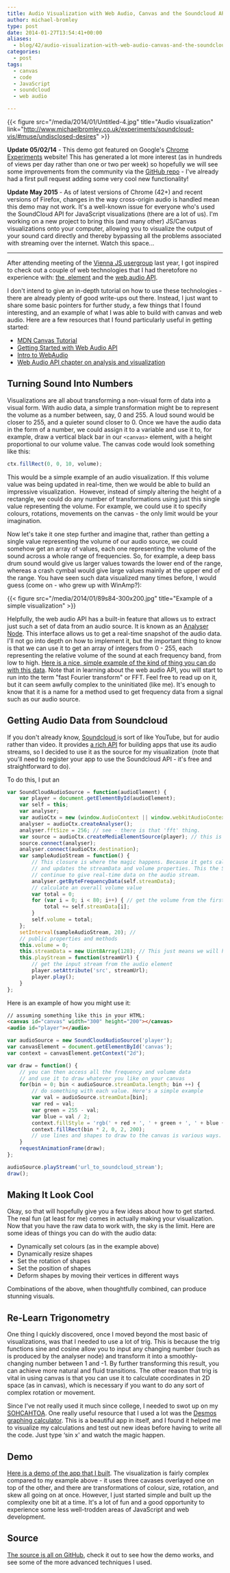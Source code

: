 ```yaml
---
title: Audio Visualization with Web Audio, Canvas and the Soundcloud API
author: michael-bromley
type: post
date: 2014-01-27T13:54:41+00:00
aliases:
  - blog/42/audio-visualization-with-web-audio-canvas-and-the-soundcloud-api
categories:
  - post
tags:
  - canvas
  - code
  - JavaScript
  - soundcloud
  - web audio

---
```

{{< figure src="/media/2014/01/Untitled-4.jpg" title="Audio visualization" link="http://www.michaelbromley.co.uk/experiments/soundcloud-vis/#muse/undisclosed-desires" >}}

**Update 05/02/14** - This demo got featured on Google's [Chrome Experiments](http://www.chromeexperiments.com/detail/soundcloud-visualizer/?f=) website! This has generated a lot more interest (as in hundreds of views per day rather than one or two per week) so hopefully we will see some improvements from the community via the [GitHub repo](https://github.com/michaelbromley/soundcloud-visualizer) - I've already had a first pull request adding some very cool new functionality!

**Update May 2015** - As of latest versions of Chrome (42+) and recent versions of Firefox, changes in the way cross-origin audio is handled mean this demo may not work. It's a well-known issue for everyone who's used the SoundCloud API for JavaScript visualizations (there are a lot of us). I'm working on a new project to bring this (and many other) JS/Canvas visualizations onto your computer, allowing you to visualize the output of your sound card directly and thereby bypassing all the problems associated with streaming over the internet. Watch this space...

-----

After attending meeting of the [Vienna JS usergroup](http://www.meetup.com/viennajs/) last year, I got inspired to check out a couple of web technologies that I had theretofore no experience with: <a href="https://developer.mozilla.org/en/docs/HTML/Canvas" target="_blank">the <code><canvas></code> element</a> and the [web audio API](https://developer.mozilla.org/en-US/docs/Web_Audio_API).

I don't intend to give an in-depth tutorial on how to use these technologies - there are already plenty of good write-ups out there. Instead, I just want to share some basic pointers for further study, a few things that I found interesting, and an example of what I was able to build with canvas and web audio. Here are a few resources that I found particularly useful in getting started:

  * [MDN Canvas Tutorial](https://developer.mozilla.org/en-US/docs/Web/Guide/HTML/Canvas_tutorial)
  * [Getting Started with Web Audio API](http://www.html5rocks.com/en/tutorials/webaudio/intro/)
  * [Intro to WebAudio](http://joshondesign.com/p/books/canvasdeepdive/chapter12.html)
  * [Web Audio API chapter on analysis and visualization](http://chimera.labs.oreilly.com/books/1234000001552/ch05.html)

## Turning Sound Into Numbers

Visualizations are all about transforming a non-visual form of data into a visual form. With audio data, a simple transformation might be to represent the volume as a number between, say, 0 and 255. A loud sound would be closer to 255, and a quieter sound closer to 0. Once we have the audio data in the form of a number, we could assign it to a variable and use it to, for example, draw a vertical black bar in our `<canvas>` element, with a height proportional to our volume value. The canvas code would look something like this:

```JavaScript
ctx.fillRect(0, 0, 10, volume);
```

This would be a simple example of an audio visualization. If this volume value was being updated in real-time, then we would be able to build an impressive visualization.  However, instead of simply altering the height of a rectangle, we could do any number of transformations using just this single value representing the volume. For example, we could use it to specify colours, rotations, movements on the canvas - the only limit would be your imagination.

Now let's take it one step further and imagine that, rather than getting a single value representing the volume of our audio source, we could somehow get an array of values, each one representing the volume of the sound across a whole range of frequencies. So, for example, a deep bass drum sound would give us larger values towards the lower end of the range, whereas a crash cymbal would give large values mainly at the upper end of the range. You have seen such data visualized many times before, I would guess (come on - who grew up with WinAmp?):

{{< figure src="/media/2014/01/89s84-300x200.jpg" title="Example of a simple visualization" >}}

Helpfully, the web audio API has a built-in feature that allows us to extract just such a set of data from an audio source. It is known as an [Analyser Node](https://developer.mozilla.org/en-US/docs/Web/API/AnalyserNode). This interface allows us to get a real-time snapshot of the audio data. I'll not go into depth on how to implement it, but the important thing to know is that we can use it to get an array of integers from 0 - 255, each representing the relative volume of the sound at each frequency band, from low to high. [Here is a nice, simple example of the kind of thing you can do with this data](http://webaudiodemos.appspot.com/slides/mediademo/). Note that in learning about the web audio API, you will start to run into the term "fast Fourier transform" or FFT. Feel free to read up on it, but it can seem awfully complex to the uninitiated (like me). It's enough to know that it is a name for a method used to get frequency data from a signal such as our audio source.

## Getting Audio Data from Soundcloud

If you don't already know, [Soundcloud ](https://soundcloud.com)is sort of like YouTube, but for audio rather than video. It provides [a rich API](http://developers.soundcloud.com/docs) for building apps that use its audio streams, so I decided to use it as the source for my visualization  (note that you'll need to register your app to use the Soundcloud API - it's free and straightforward to do).

To do this, I put an <audio> element in the page, and used JavaScript to dynamically set the source attribute (`src="...."`) of that audio element to the location of the Soundcloud audio stream. Once you have a working audio element that plays sound, you can hook it up to the web audio API by using `audioContext.createMediaElementSource(audioElement);` If you are anything like me, you'll probably have to do a fair bit of reading through blogs and source code in order to get everything working right. I'll offer you a snippet of the code that I use in my demo app to get audio data from Soundcloud and into a useful array of numbers:

```JavaScript
var SoundCloudAudioSource = function(audioElement) {
    var player = document.getElementById(audioElement);
    var self = this;
    var analyser;
    var audioCtx = new (window.AudioContext || window.webkitAudioContext); // this is because it's not been standardised accross browsers yet.
    analyser = audioCtx.createAnalyser();
    analyser.fftSize = 256; // see - there is that 'fft' thing. 
    var source = audioCtx.createMediaElementSource(player); // this is where we hook up the <audio> element
    source.connect(analyser);
    analyser.connect(audioCtx.destination);
    var sampleAudioStream = function() {
        // This closure is where the magic happens. Because it gets called with setInterval below, it continuously samples the audio data
        // and updates the streamData and volume properties. This the SoundCouldAudioSource function can be passed to a visualization routine and 
        // continue to give real-time data on the audio stream.
        analyser.getByteFrequencyData(self.streamData);
        // calculate an overall volume value
        var total = 0;
        for (var i = 0; i < 80; i++) { // get the volume from the first 80 bins, else it gets too loud with treble
            total += self.streamData[i];
        }
        self.volume = total;
    };
    setInterval(sampleAudioStream, 20); // 
    // public properties and methods
    this.volume = 0;
    this.streamData = new Uint8Array(128); // This just means we will have 128 "bins" (always half the analyzer.fftsize value), each containing a number between 0 and 255. 
    this.playStream = function(streamUrl) {
        // get the input stream from the audio element
        player.setAttribute('src', streamUrl);
        player.play();
    }
};
```

Here is an example of how you might use it:

```HTML
// assuming something like this in your HTML: 
<canvas id="canvas" width="300" height="200"></canvas>
<audio id="player"></audio>
```

```JavaScript
var audioSource = new SoundCloudAudioSource('player');
var canvasElement = document.getElementById('canvas');
var context = canvasElement.getContext("2d");

var draw = function() {
    // you can then access all the frequency and volume data
    // and use it to draw whatever you like on your canvas
    for(bin = 0; bin < audioSource.streamData.length; bin ++) {
        // do something with each value. Here's a simple example
        var val = audioSource.streamData[bin];
        var red = val;
        var green = 255 - val;
        var blue = val / 2; 
        context.fillStyle = 'rgb(' + red + ', ' + green + ', ' + blue + ')';
        context.fillRect(bin * 2, 0, 2, 200);
        // use lines and shapes to draw to the canvas is various ways. Use your imagination!
    }
    requestAnimationFrame(draw);
};

audioSource.playStream('url_to_soundcloud_stream');
draw();
```

## Making It Look Cool

Okay, so that will hopefully give you a few ideas about how to get started. The real fun (at least for me) comes in actually making your visualization. Now that you have the raw data to work with, the sky is the limit. Here are some ideas of things you can do with the audio data:

  * Dynamically set colours (as in the example above)
  * Dynamically resize shapes
  * Set the rotation of shapes
  * Set the position of shapes
  * Deform shapes by moving their vertices in different ways

Combinations of the above, when thoughtfully combined, can produce stunning visuals.

## Re-Learn Trigonometry

One thing I quickly discovered, once I moved beyond the most basic of visualizations, was that I needed to use a lot of trig. This is because the trig functions sine and cosine allow you to input any changing number (such as is produced by the analyser node) and transform it into a smoothly-changing number between 1 and -1. By further transforming this result, you can achieve more natural and fluid transitions. The other reason that trig is vital in using canvas is that you can use it to calculate coordinates in 2D space (as in canvas), which is necessary if you want to do any sort of complex rotation or movement.

Since I've not really used it much since college, I needed to swot up on my [SOHCAHTOA](http://www.mathsisfun.com/algebra/sohcahtoa.html). One really useful resource that I used a lot was the [Desmos graphing calculator](https://www.desmos.com/calculator). This is a beautiful app in itself, and I found it helped me to visualize my calculations and test out new ideas before having to write all the code. Just type &#8216;sin x' and watch the magic happen.

## Demo

[Here is a demo of the app that I built](http://www.michaelbromley.co.uk/experiments/soundcloud-vis/#muse/undisclosed-desires). The visualization is fairly complex compared to my example above - it uses three cavases overlayed one on top of the other, and there are transformations of colour, size, rotation, and skew all going on at once. However, I just started simple and built up the complexity one bit at a time. It's a lot of fun and a good opportunity to experience some less well-trodden areas of JavaScript and web development.

## Source

[The source is all on GitHub](https://github.com/michaelbromley/soundcloud-visualizer), check it out to see how the demo works, and see some of the more advanced techniques I used.